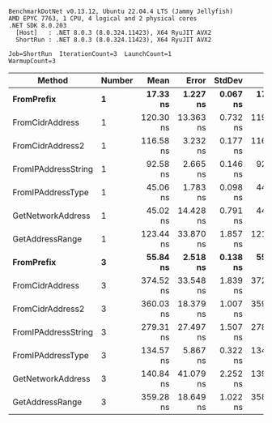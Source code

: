 ```

BenchmarkDotNet v0.13.12, Ubuntu 22.04.4 LTS (Jammy Jellyfish)
AMD EPYC 7763, 1 CPU, 4 logical and 2 physical cores
.NET SDK 8.0.203
  [Host]   : .NET 8.0.3 (8.0.324.11423), X64 RyuJIT AVX2
  ShortRun : .NET 8.0.3 (8.0.324.11423), X64 RyuJIT AVX2

Job=ShortRun  IterationCount=3  LaunchCount=1  
WarmupCount=3  

```
| Method              | Number | Mean      | Error     | StdDev   | Min       | Max       | Gen0   | Allocated |
|-------------------- |------- |----------:|----------:|---------:|----------:|----------:|-------:|----------:|
| **FromPrefix**          | **1**      |  **17.33 ns** |  **1.227 ns** | **0.067 ns** |  **17.27 ns** |  **17.40 ns** | **0.0007** |      **56 B** |
| FromCidrAddress     | 1      | 120.30 ns | 13.363 ns | 0.732 ns | 119.49 ns | 120.92 ns | 0.0012 |     112 B |
| FromCidrAddress2    | 1      | 116.58 ns |  3.232 ns | 0.177 ns | 116.46 ns | 116.78 ns | 0.0012 |     112 B |
| FromIPAddressString | 1      |  92.58 ns |  2.665 ns | 0.146 ns |  92.42 ns |  92.69 ns | 0.0006 |      56 B |
| FromIPAddressType   | 1      |  45.06 ns |  1.783 ns | 0.098 ns |  44.96 ns |  45.15 ns | 0.0010 |      88 B |
| GetNetworkAddress   | 1      |  45.02 ns | 14.428 ns | 0.791 ns |  44.30 ns |  45.87 ns | 0.0007 |      56 B |
| GetAddressRange     | 1      | 123.44 ns | 33.870 ns | 1.857 ns | 121.34 ns | 124.85 ns | 0.0019 |     168 B |
| **FromPrefix**          | **3**      |  **55.84 ns** |  **2.518 ns** | **0.138 ns** |  **55.69 ns** |  **55.94 ns** | **0.0020** |     **168 B** |
| FromCidrAddress     | 3      | 374.52 ns | 33.548 ns | 1.839 ns | 372.40 ns | 375.65 ns | 0.0038 |     336 B |
| FromCidrAddress2    | 3      | 360.03 ns | 18.379 ns | 1.007 ns | 359.06 ns | 361.07 ns | 0.0038 |     336 B |
| FromIPAddressString | 3      | 279.31 ns | 27.497 ns | 1.507 ns | 278.23 ns | 281.03 ns | 0.0019 |     168 B |
| FromIPAddressType   | 3      | 134.57 ns |  5.867 ns | 0.322 ns | 134.21 ns | 134.82 ns | 0.0031 |     264 B |
| GetNetworkAddress   | 3      | 140.84 ns | 41.079 ns | 2.252 ns | 139.44 ns | 143.44 ns | 0.0019 |     168 B |
| GetAddressRange     | 3      | 359.28 ns | 18.649 ns | 1.022 ns | 358.13 ns | 360.06 ns | 0.0057 |     504 B |
